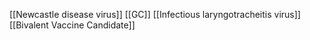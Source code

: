 [[Newcastle disease virus]]
[[GC]]
[[Infectious laryngotracheitis virus]]
[[Bivalent Vaccine Candidate]]
